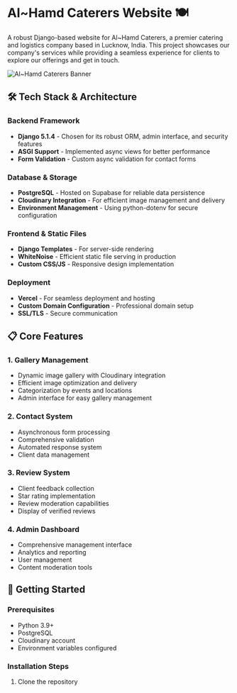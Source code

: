 # Al~Hamd Caterers Website 🍽️

A robust Django-based website for Al~Hamd Caterers, a premier catering and logistics company based in Lucknow, India. This project showcases our company's services while providing a seamless experience for clients to explore our offerings and get in touch.

![Al~Hamd Caterers Banner](static/images/logo.jpg)

## 🛠️ Tech Stack & Architecture

### Backend Framework
- **Django 5.1.4** - Chosen for its robust ORM, admin interface, and security features
- **ASGI Support** - Implemented async views for better performance
- **Form Validation** - Custom async validation for contact forms

### Database & Storage
- **PostgreSQL** - Hosted on Supabase for reliable data persistence
- **Cloudinary Integration** - For efficient image management and delivery
- **Environment Management** - Using python-dotenv for secure configuration

### Frontend & Static Files
- **Django Templates** - For server-side rendering
- **WhiteNoise** - Efficient static file serving in production
- **Custom CSS/JS** - Responsive design implementation

### Deployment
- **Vercel** - For seamless deployment and hosting
- **Custom Domain Configuration** - Professional domain setup
- **SSL/TLS** - Secure communication

## 📋 Core Features

### 1. Gallery Management
- Dynamic image gallery with Cloudinary integration
- Efficient image optimization and delivery
- Categorization by events and locations
- Admin interface for easy gallery management

### 2. Contact System
- Asynchronous form processing
- Comprehensive validation
- Automated response system
- Client data management

### 3. Review System
- Client feedback collection
- Star rating implementation
- Review moderation capabilities
- Display of verified reviews

### 4. Admin Dashboard
- Comprehensive management interface
- Analytics and reporting
- User management
- Content moderation tools

## 🚀 Getting Started

### Prerequisites
- Python 3.9+
- PostgreSQL
- Cloudinary account
- Environment variables configured

### Installation Steps
1. Clone the repository






